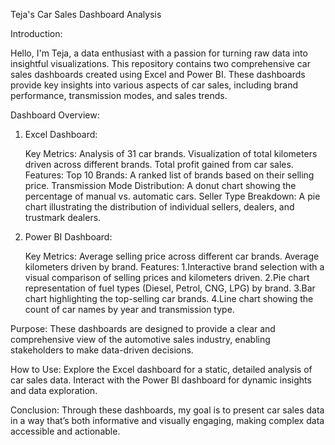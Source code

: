 Teja's Car Sales Dashboard Analysis

Introduction:

Hello, I'm Teja, a data enthusiast with a passion for turning raw data into insightful visualizations. This repository contains two comprehensive car sales dashboards created using Excel and Power BI. These dashboards provide key insights into various aspects of car sales, including brand performance, transmission modes, and sales trends.

Dashboard Overview:

1. Excel Dashboard:

   Key Metrics:
      Analysis of 31 car brands.
      Visualization of total kilometers driven across different brands.
      Total profit gained from car sales.
   Features:
      Top 10 Brands: A ranked list of brands based on their selling price.
      Transmission Mode Distribution: A donut chart showing the percentage of manual vs. automatic cars.
      Seller Type Breakdown: A pie chart illustrating the distribution of individual sellers, dealers, and trustmark dealers.

3. Power BI Dashboard:

    Key Metrics:
       Average selling price across different car brands.
       Average kilometers driven by brand.
    Features:
       1.Interactive brand selection with a visual comparison of selling prices and kilometers driven.
       2.Pie chart representation of fuel types (Diesel, Petrol, CNG, LPG) by brand.
       3.Bar chart highlighting the top-selling car brands.
       4.Line chart showing the count of car names by year and transmission type.

Purpose:
These dashboards are designed to provide a clear and comprehensive view of the automotive sales industry, enabling stakeholders to make data-driven decisions.

How to Use:
  Explore the Excel dashboard for a static, detailed analysis of car sales data.
  Interact with the Power BI dashboard for dynamic insights and data exploration.
  
Conclusion:
Through these dashboards, my goal is to present car sales data in a way that’s both informative and visually engaging, making complex data accessible and actionable.
